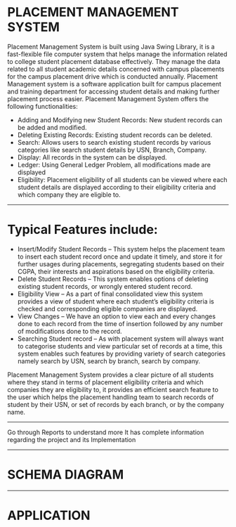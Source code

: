 # PLACEMENT MANAGEMENT SYSTEM

Placement Management System is built using Java Swing Library, it is a fast-flexible file
computer system that helps manage the information related to college student placement
database effectively. They manage the data related to all student academic details concerned
with campus placements for the campus placement drive which is conducted annually.
Placement Management system is a software application built for campus placement and
training department for accessing student details and making further placement process easier.
Placement Management System offers the following functionalities:

- Adding and Modifying new Student Records: New student records can be added and
  modified.
- Deleting Existing Records: Existing student records can be deleted.
- Search: Allows users to search existing student records by various categories like search
  student details by USN, Branch, Company.
- Display: All records in the system can be displayed.
- Ledger: Using General Ledger Problem, all modifications made are displayed
- Eligibility: Placement eligibility of all students can be viewed where each student details are
  displayed according to their eligibility criteria and which company they are eligible to.

---

# Typical Features include:

- Insert/Modify Student Records – This system helps the placement team to insert each student
record once and update it timely, and store it for further usages during placements, segregating
students based on their CGPA, their interests and aspirations based on the eligibility criteria.
- Delete Student Records – This system enables options of deleting existing student records, or
wrongly entered student record.
- Eligibility View – As a part of final consolidated view this system provides a view of student
where each student’s eligibility criteria is checked and corresponding eligible companies are
displayed.
- View Changes – We have an option to view each and every changes done to each record from
the time of insertion followed by any number of modifications done to the record.
- Searching Student record – As with placement system will always want to categorise students
and view particular set of records at a time, this system enables such features by providing
variety of search categories namely search by USN, search by branch, search by company.

Placement Management System provides a clear picture of all students where they stand in terms of
placement eligibility criteria and which companies they are eligibility to, it provides an efficient
search feature to the user which helps the placement handling team to search records of student by
their USN, or set of records by each branch, or by the company name.

---

Go through Reports to understand more
It has complete information regarding the project and its Implementation

---

# SCHEMA DIAGRAM



---

# APPLICATION
